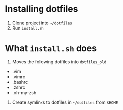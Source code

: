 # Installing dotfiles
1. Clone project into `~/dotfiles`
1. Run `install.sh`

# What `install.sh` does
1. Moves the following dotfiles into `dotfiles_old`
  - .vim
  - .vimrc
  - .bashrc
  - .zshrc
  - .oh-my-zsh
1. Create symlinks to dotfiles in `~/dotfiles` from `$HOME`

